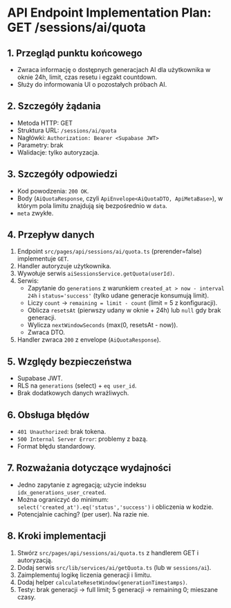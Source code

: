 # API Endpoint Implementation Plan: GET /sessions/ai/quota

## 1. Przegląd punktu końcowego

- Zwraca informację o dostępnych generacjach AI dla użytkownika w oknie 24h, limit, czas resetu i egzakt countdown.
- Służy do informowania UI o pozostałych próbach AI.

## 2. Szczegóły żądania

- Metoda HTTP: GET
- Struktura URL: `/sessions/ai/quota`
- Nagłówki: `Authorization: Bearer <Supabase JWT>`
- Parametry: brak
- Walidacje: tylko autoryzacja.

## 3. Szczegóły odpowiedzi

- Kod powodzenia: `200 OK`.
- Body (`AiQuotaResponse`, czyli `ApiEnvelope<AiQuotaDTO, ApiMetaBase>`), w którym pola limitu znajdują się bezpośrednio w `data`.
- `meta` zwykłe.

## 4. Przepływ danych

1. Endpoint `src/pages/api/sessions/ai/quota.ts` (prerender=false) implementuje `GET`.
2. Handler autoryzuje użytkownika.
3. Wywołuje serwis `aiSessionsService.getQuota(userId)`.
4. Serwis:
   - Zapytanie do `generations` z warunkiem `created_at > now - interval 24h` i `status='success'` (tylko udane generacje konsumują limit).
   - Liczy `count` → `remaining = limit - count` (limit = 5 z konfiguracji).
   - Oblicza `resetsAt` (pierwszy udany w oknie + 24h) lub `null` gdy brak generacji.
   - Wylicza `nextWindowSeconds` (max(0, resetsAt - now)).
   - Zwraca DTO.
5. Handler zwraca `200` z envelope (`AiQuotaResponse`).

## 5. Względy bezpieczeństwa

- Supabase JWT.
- RLS na `generations` (select) + `eq user_id`.
- Brak dodatkowych danych wrażliwych.

## 6. Obsługa błędów

- `401 Unauthorized`: brak tokena.
- `500 Internal Server Error`: problemy z bazą.
- Format błędu standardowy.

## 7. Rozważania dotyczące wydajności

- Jedno zapytanie z agregacją; użycie indeksu `idx_generations_user_created`.
- Można ograniczyć do minimum: `select('created_at').eq('status','success')` i obliczenia w kodzie.
- Potencjalnie caching? (per user). Na razie nie.

## 8. Kroki implementacji

1. Stwórz `src/pages/api/sessions/ai/quota.ts` z handlerem GET i autoryzacją.
2. Dodaj serwis `src/lib/services/ai/getQuota.ts` (lub w `sessions/ai`).
3. Zaimplementuj logikę liczenia generacji i limitu.
4. Dodaj helper `calculateResetWindow(generationTimestamps)`.
5. Testy: brak generacji → full limit; 5 generacji → remaining 0; mieszane czasy.
